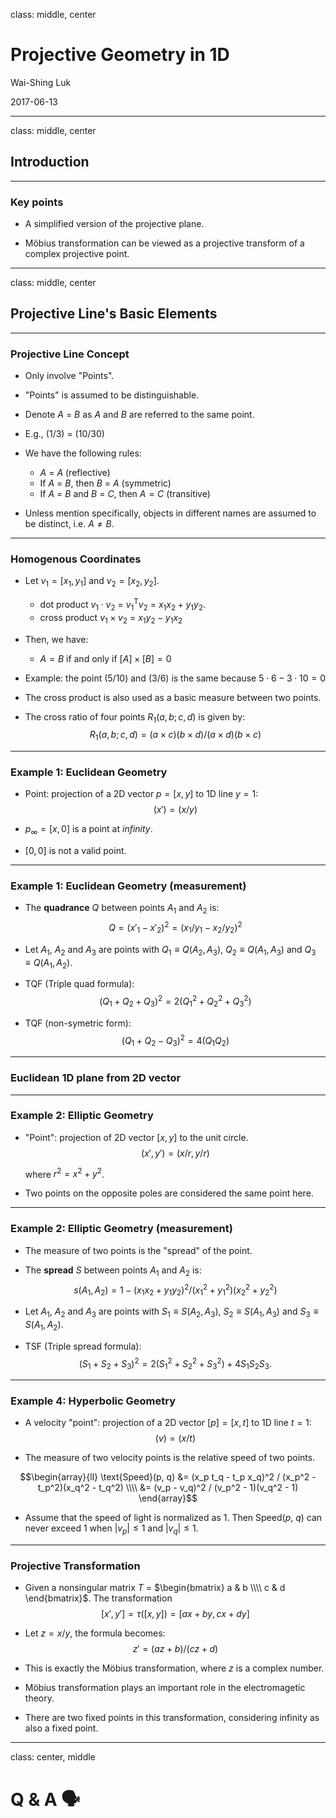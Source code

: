 
class: middle, center

# Projective Geometry in 1D

Wai-Shing Luk

2017-06-13

---

class: middle, center

## Introduction

---

### Key points

- A simplified version of the projective plane.

- Möbius transformation can be viewed as a projective transform of a complex projective point.

---

class: middle, center

## Projective Line's Basic Elements

---

### Projective Line Concept

- Only involve "Points".

- "Points" is assumed to be distinguishable.

- Denote $A$ = $B$ as $A$ and $B$ are referred to the same point.

- E.g., $(1/3)$ = $(10/30)$

- We have the following rules:
    - $A$ = $A$ (reflective)
    - If $A$ = $B$, then $B$ = $A$ (symmetric)
    - If $A$ = $B$ and $B$ = $C$, then $A = C$ (transitive)

- Unless mention specifically, objects in different names are assumed
    to be distinct, i.e. $A \neq B$.

---

### Homogenous Coordinates

-   Let $v_1 = [x_1, y_1]$ and $v_2 = [x_2, y_2]$.
    - dot product $v_1 \cdot v_2$ = $v_1^\mathsf{T} v_2$ = $x_1 x_2 + y_1 y_2$.
    - cross product $v_1 \times v_2$ = $x_1 y_2 - y_1 x_2$

-   Then, we have:
    - $A = B$ if and only if $[A] \times [B] = 0$

-   Example: the point $(5/10)$ and $(3/6)$ is the same because $5 \cdot 6 - 3 \cdot 10 = 0$

-   The cross product is also used as a basic measure between two points.

-   The cross ratio of four points $R_1(a, b; c, d)$ is given by:
    $$R_1(a, b; c, d) = (a \times c)(b \times d)/(a \times d)(b \times c)$$

---

### Example 1: Euclidean Geometry

-   Point: projection of a 2D vector $p = [x, y]$ to 1D line $y = 1$:
    $$(x') = (x/y)$$

-   $p_\infty = [x, 0]$ is a point at *infinity*.

-   $[0, 0]$ is not a valid point.

---

### Example 1: Euclidean Geometry (measurement)

-   The **quadrance** $Q$ between points $A_1$ and $A_2$ is:
    $$Q = (x'_1 - x'_2)^2 = (x_1 / y_1 - x_2 / y_2)^2$$

-   Let $A_1$, $A_2$ and $A_3$ are points with $Q_1 \equiv Q(A_2, A_3)$, $Q_2 \equiv Q(A_1, A_3)$ and $Q_3 \equiv Q(A_1, A_2)$. 

-   TQF (Triple quad formula):
    $$(Q_1 + Q_2 + Q_3)^2 = 2(Q_1^2 + Q_2^2 + Q_3^2)$$

-   TQF (non-symetric form):
    $$(Q_1 + Q_2 - Q_3)^2 = 4(Q_1 Q_2)$$

---

### Euclidean 1D plane from 2D vector

<!--
![](figs/euclidean.png){#fig:euclidean}
-->

---

### Example 2: Elliptic Geometry

-   "Point": projection of 2D vector $[x, y]$ to the unit circle.
      $$(x', y') = (x/r, y/r)$$

    where $r^2 = x^2 + y^2$.

-   Two points on the opposite poles are considered the same point here.

---

### Example 2: Elliptic Geometry (measurement)

-   The measure of two points is the "spread" of the point.

-   The **spread** $S$ between points $A_1$ and $A_2$ is:
    $$s(A_1, A_2) = 1 - (x_1 x_2 + y_1 y_2)^2 / (x_1^2 + y_1^2)(x_2^2 + y_2^2)$$

-   Let $A_1$, $A_2$ and $A_3$ are points with $S_1 \equiv S(A_2, A_3)$, $S_2 \equiv S(A_1, A_3)$ and $S_3 \equiv S(A_1, A_2)$. 

-   TSF (Triple spread formula):
    $$(S_1 + S_2 + S_3)^2 = 2(S_1^2 + S_2^2 + S_3^2) + 4 S_1 S_2 S_3.$$

<!--
![](figs/sphere.png){#fig:sphere}
-->

---

### Example 4: Hyperbolic Geometry

- A velocity "point": projection of a 2D vector $[p] = [x, t]$ to 1D line $t = 1$:
    $$(v) = (x/t)$$

- The measure of two velocity points is the relative speed of two points.

$$\begin{array}{ll}
  \text{Speed}(p, q) &= (x_p t_q - t_p x_q)^2 / (x_p^2 - t_p^2)(x_q^2 - t_q^2) \\\\
    &= (v_p - v_q)^2 / (v_p^2 - 1)(v_q^2 - 1)
\end{array}$$

- Assume that the speed of light is normalized as 1. Then Speed($p$, $q$) can never exceed 1 when $|v_p| \leq 1$ and $|v_q| \leq 1$.

---

### Projective Transformation

- Given a nonsingular matrix $T$ = $\begin{bmatrix} a & b \\\\ c & d \end{bmatrix}$. The transformation 
  $$[x', y'] = \tau([x, y]) = [a x + b y, c x + d y]$$

- Let $z = x/y$, the formula becomes:
  $$z' = (a z + b)/(c z + d)$$

- This is exactly the Möbius transformation, where $z$ is a complex number.

- Möbius transformation plays an important role in the electromagetic theory.

- There are two fixed points in this transformation, considering infinity as also a fixed point.

---

class: center, middle

Q & A 🗣️
==========

